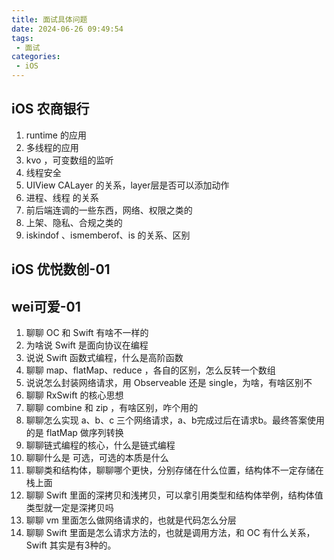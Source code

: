```yaml
---
title: 面试具体问题
date: 2024-06-26 09:49:54
tags:
 - 面试
categories:
 - iOS
---
```


## iOS 农商银行
1. runtime 的应用
2. 多线程的应用
3. kvo ，可变数组的监听
4. 线程安全
5. UIView CALayer 的关系，layer层是否可以添加动作
6. 进程、线程 的关系
7. 前后端连调的一些东西，网络、权限之类的
8. 上架、隐私、合规之类的
9. iskindof 、ismemberof、is 的关系、区别

## iOS 优悦数创-01

## wei可爱-01
1. 聊聊 OC 和 Swift 有啥不一样的
2. 为啥说 Swift 是面向协议在编程
3. 说说 Swift 函数式编程，什么是高阶函数
4. 聊聊 map、flatMap、reduce ，各自的区别，怎么反转一个数组
5. 说说怎么封装网络请求，用 Observeable 还是 single，为啥，有啥区别不
6. 聊聊 RxSwift 的核心思想
7. 聊聊 combine 和 zip ，有啥区别，咋个用的
8. 聊聊怎么实现 a、b、c 三个网络请求，a、b完成过后在请求b。最终答案使用的是 flatMap 做序列转换
9. 聊聊链式编程的核心，什么是链式编程
10. 聊聊什么是 可选，可选的本质是什么
11. 聊聊类和结构体，聊聊哪个更快，分别存储在什么位置，结构体不一定存储在栈上面
12. 聊聊 Swift 里面的深拷贝和浅拷贝，可以拿引用类型和结构体举例，结构体值类型就一定是深拷贝吗
13. 聊聊 vm 里面怎么做网络请求的，也就是代码怎么分层
14. 聊聊 Swift 里面是怎么请求方法的，也就是调用方法，和 OC 有什么关系，Swift 其实是有3种的。
